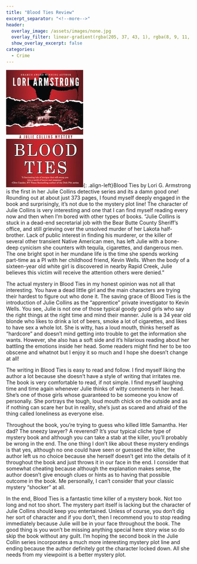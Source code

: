 ```yaml
---
title: "Blood Ties Review"
excerpt_separator: "<!--more-->"
header:
  overlay_image: /assets/images/none.jpg
  overlay_filter: linear-gradient(rgba(205, 37, 43, 1), rgba(8, 9, 11, 1))
  show_overlay_excerpt: false
categories:
  - Crime
---
```

![blood-ties-cover](/assets/images/blood-ties.jpg){: .align-left}Blood Ties by Lori G. Armstrong is the first in her Julie Collins detective series and its a damn good one! Rounding out at about just 373 pages, I found myself deeply engaged in the book and surprisingly, it’s not due to the mystery plot line! The character of Julie Collins is very interesting and one that I can find myself reading every now and then when I’m bored with other types of books.
“Julie Collins is stuck in a dead-end secretarial job with the Bear Butte County Sheriff’s office, and still grieving over the unsolved murder of her Lakota half-brother. Lack of public interest in finding his murderer, or the killer of several other transient Native American men, has left Julie with a bone-deep cynicism she counters with tequila, cigarettes, and dangerous men. The one bright spot in her mundane life is the time she spends working part-time as a PI with her childhood friend, Kevin Wells. When the body of a sixteen-year old white girl is discovered in nearby Rapid Creek, Julie believes this victim will receive the attention others were denied.”

The actual mystery in Blood Ties in my honest opinion was not all that interesting. You have a dead little girl and the main characters are trying their hardest to figure out who done it. The saving grace of Blood Ties is the introduction of Julie Collins as the “apprentice” private investigator to Kevin Wells. You see, Julie is not one of those typical goody good girls who say the right things at the right time and mind their manner. Julie is a 34 year old blonde who likes to drink a lot of beers, smoke a lot of cigarettes, and likes to have sex a whole lot. She is witty, has a loud mouth, thinks herself as “hardcore” and doesn’t mind getting into trouble to get the information she wants. However, she also has a soft side and it’s hilarious reading about her battling the emotions inside her head. Some readers might find her to be too obscene and whatnot but I enjoy it so much and I hope she doesn’t change at all!

The writing in Blood Ties is easy to read and follow. I find myself liking the author a lot because she doesn’t have a style of writing that irritates me. The book is very comfortable to read, if not simple. I find myself laughing time and time again whenever Julie thinks of witty comments in her head. She’s one of those girls whose guaranteed to be someone you know of personally. She portrays the tough, loud mouth chick on the outside and as if nothing can scare her but in reality, she’s just as scared and afraid of the thing called loneliness as everyone else.

Throughout the book, you’re trying to guess who killed little Samantha. Her dad? The sneezy lawyer? A reverend? It’s your typical cliche type of mystery book and although you can take a stab at the killer, you’ll probably be wrong in the end. The one thing I don’t like about these mystery endings is that yes, although no one could have seen or guessed the killer, the author left us no choice because she herself doesn’t get into the details of it throughout the book and just throws it in our face in the end. I consider that somewhat cheating because although the explanation makes sense, the author doesn’t give enough clues or hints as to having that possible outcome in the book. Me personally, I can’t consider that your classic mystery “shocker” at all.

In the end, Blood Ties is a fantastic time killer of a mystery book. Not too long and not too short. The mystery part itself is lacking but the character of Julie Collins should keep you entertained. Unless of course, you don’t dig her sort of character and if you don’t, then I recommend you to stop reading immediately because Julie will be in your face throughout the book. The good thing is you won’t be missing anything special here story wise so do skip the book without any guilt. I’m hoping the second book in the Julie Collin series incorporates a much more interesting mystery plot line and ending because the author definitely got the character locked down. All she needs from my viewpoint is a better mystery plot.